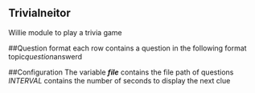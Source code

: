 Trivialneitor
-------------

Willie module to play a trivia game

##Question format
each row contains a question in the following format
topic*question*answerd

##Configuration
The variable *__file__* contains the file path of questions
*INTERVAL* contains the number of seconds to display the next clue